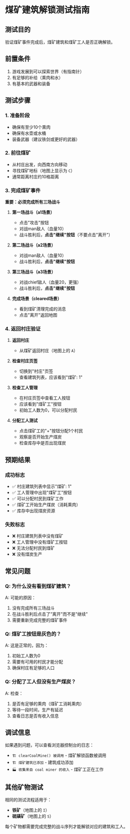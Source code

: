 # 煤矿建筑解锁测试指南

## 测试目的
验证煤矿事件完成后，煤矿建筑和煤矿工人是否正确解锁。

## 前置条件
1. 游戏发展到可以探索世界（有指南针）
2. 有足够的补给（熏肉和水）
3. 有基本的武器和装备

## 测试步骤

### 1. 准备阶段
- 确保有至少10个熏肉
- 确保有水壶或水桶
- 装备武器（建议铁剑或更好的武器）

### 2. 前往煤矿
- 从村庄出发，向西南方向移动
- 寻找煤矿地标（地图上显示为 `C`）
- 通常距离村庄约10格距离

### 3. 完成煤矿事件
**重要：必须完成所有三场战斗**

1. **第一场战斗（a1场景）**
   - 点击"攻击"按钮
   - 对战man敌人（血量10）
   - 战斗胜利后，**点击"继续"按钮**（不要点击"离开"）

2. **第二场战斗（a2场景）**
   - 对战man敌人（血量10）
   - 战斗胜利后，**点击"继续"按钮**

3. **第三场战斗（a3场景）**
   - 对战chief敌人（血量20，更强）
   - 战斗胜利后，**点击"继续"按钮**

4. **完成场景（cleared场景）**
   - 看到煤矿清理完成的消息
   - 点击"离开"返回地图

### 4. 返回村庄验证

1. **返回村庄**
   - 从煤矿返回村庄（地图上的 `A`）

2. **检查村庄页签**
   - 切换到"村庄"页签
   - 查看建筑列表，应该看到"煤矿: 1"

3. **检查工人管理**
   - 在村庄页签中查看工人按钮
   - 应该看到"煤矿工"按钮
   - 初始工人数为0，可以分配村民

4. **分配工人测试**
   - 点击煤矿工的"+"按钮分配1个村民
   - 观察是否开始生产煤炭
   - 检查库存中是否出现煤炭

## 预期结果

### 成功标志
- ✅ 村庄建筑列表中显示"煤矿: 1"
- ✅ 工人管理中出现"煤矿工"按钮
- ✅ 可以分配村民到煤矿工作
- ✅ 煤矿工开始生产煤炭（消耗熏肉）
- ✅ 库存中出现煤炭资源

### 失败标志
- ❌ 村庄建筑列表中没有煤矿
- ❌ 工人管理中没有煤矿工按钮
- ❌ 无法分配村民到煤矿
- ❌ 没有煤炭生产

## 常见问题

### Q: 为什么没有看到煤矿建筑？
A: 可能的原因：
1. 没有完成所有三场战斗
2. 在战斗胜利后点击了"离开"而不是"继续"
3. 需要重新完成完整的煤矿事件

### Q: 煤矿工按钮是灰色的？
A: 这是正常的，因为：
1. 初始工人数为0
2. 需要有可用的村民才能分配
3. 确保村庄有足够的人口

### Q: 分配了工人但没有生产煤炭？
A: 检查：
1. 是否有足够的熏肉（煤矿工消耗熏肉）
2. 等待一段时间，生产有延迟
3. 查看日志是否有收入信息

## 调试信息

如果遇到问题，可以查看浏览器控制台的日志：
- `🏗️ clearCoalMine() 被调用` - 煤矿解锁函数被调用
- `🏗️ 煤矿建筑已添加` - 建筑成功添加
- `🏭 收集来自 coal miner 的收入` - 煤矿工正在工作

## 其他矿物测试

相同的测试流程适用于：
- **铁矿**（地图上的 `I`）
- **硫磺矿**（地图上的 `S`）

每个矿物都需要完成完整的战斗序列才能解锁对应的建筑和工人。

